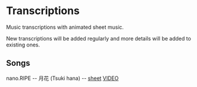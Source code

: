 # Transcriptions

Music transcriptions with animated sheet music.

New transcriptions will be added regularly and more details will be added to existing ones.

## Songs

nano.RIPE -- 月花 (Tsuki hana) -- [sheet](http://transcriptions-host.s3-website.eu-central-1.amazonaws.com/tsuki-hana.pdf) [VIDEO](http://transcriptions-host.s3-website.eu-central-1.amazonaws.com/tsuki-hana.mp4)
